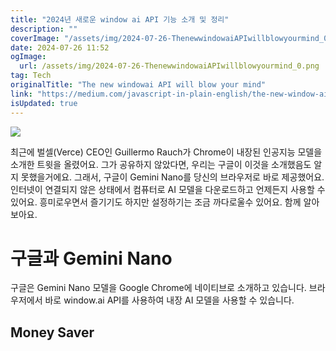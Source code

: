 ```yaml
---
title: "2024년 새로운 window ai API 기능 소개 및 정리"
description: ""
coverImage: "/assets/img/2024-07-26-ThenewwindowaiAPIwillblowyourmind_0.png"
date: 2024-07-26 11:52
ogImage:
  url: /assets/img/2024-07-26-ThenewwindowaiAPIwillblowyourmind_0.png
tag: Tech
originalTitle: "The new windowai API will blow your mind"
link: "https://medium.com/javascript-in-plain-english/the-new-window-ai-api-will-blow-your-mind-3eb8b4704ca0"
isUpdated: true
---
```


<img src="/assets/img/2024-07-26-ThenewwindowaiAPIwillblowyourmind_0.png" />

최근에 벌셀(Verce) CEO인 Guillermo Rauch가 Chrome이 내장된 인공지능 모델을 소개한 트윗을 올렸어요.
그가 공유하지 않았다면, 우리는 구글이 이것을 소개했음도 알지 못했을거에요. 그래서, 구글이 Gemini Nano를 당신의 브라우저로 바로 제공했어요.
인터넷이 연결되지 않은 상태에서 컴퓨터로 AI 모델을 다운로드하고 언제든지 사용할 수 있어요. 흥미로우면서 즐기기도 하지만 설정하기는 조금 까다로울수 있어요. 함께 알아보아요.

<!-- cozy-coder - 수평 -->

<ins class="adsbygoogle"
     style="display:block"
     data-ad-client="ca-pub-4877378276818686"
     data-ad-slot="1107185301"
     data-ad-format="auto"
     data-full-width-responsive="true"></ins>

<script>
     (adsbygoogle = window.adsbygoogle || []).push({});
</script>

# 구글과 Gemini Nano

구글은 Gemini Nano 모델을 Google Chrome에 네이티브로 소개하고 있습니다. 브라우저에서 바로 window.ai API를 사용하여 내장 AI 모델을 사용할 수 있습니다.

## Money Saver

